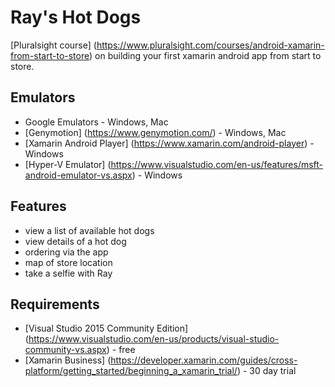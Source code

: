 # Ray's Hot Dogs
[Pluralsight course] (https://www.pluralsight.com/courses/android-xamarin-from-start-to-store) on building your first xamarin android app from start to store.


## Emulators
- Google Emulators - Windows, Mac
- [Genymotion] (https://www.genymotion.com/) - Windows, Mac
- [Xamarin Android Player] (https://www.xamarin.com/android-player) - Windows
- [Hyper-V Emulator] (https://www.visualstudio.com/en-us/features/msft-android-emulator-vs.aspx) - Windows

## Features
- view a list of available hot dogs
- view details of a hot dog
- ordering via the app
- map of store location
- take a selfie with Ray

## Requirements
- [Visual Studio 2015 Community Edition] (https://www.visualstudio.com/en-us/products/visual-studio-community-vs.aspx) - free
- [Xamarin Business] (https://developer.xamarin.com/guides/cross-platform/getting_started/beginning_a_xamarin_trial/) - 30 day trial


